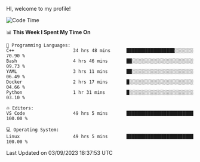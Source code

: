 HI, welcome to my profile!
<!--START_SECTION:waka-->
![Code Time](http://img.shields.io/badge/Code%20Time-1%2C333%20hrs-blue)

📊 **This Week I Spent My Time On** 

```text
💬 Programming Languages: 
C++                      34 hrs 48 mins      ██████████████████░░░░░░░   70.90 % 
Bash                     4 hrs 46 mins       ██░░░░░░░░░░░░░░░░░░░░░░░   09.73 % 
YAML                     3 hrs 11 mins       ██░░░░░░░░░░░░░░░░░░░░░░░   06.49 % 
Docker                   2 hrs 17 mins       █░░░░░░░░░░░░░░░░░░░░░░░░   04.66 % 
Python                   1 hr 31 mins        █░░░░░░░░░░░░░░░░░░░░░░░░   03.10 % 

🔥 Editors: 
VS Code                  49 hrs 5 mins       █████████████████████████   100.00 % 

💻 Operating System: 
Linux                    49 hrs 5 mins       █████████████████████████   100.00 % 
```


 Last Updated on 03/09/2023 18:37:53 UTC
<!--END_SECTION:waka-->
